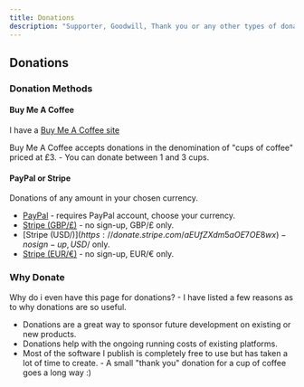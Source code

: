 ```yaml
---
title: Donations
description: "Supporter, Goodwill, Thank you or any other types of donation"
---
```


## Donations

### Donation Methods

#### Buy Me A Coffee

I have a [Buy Me A Coffee site](https://www.buymeacoffee.com/blythmeister)

Buy Me A Coffee accepts donations in the denomination of "cups of coffee" priced at £3. - You can donate between 1 and 3 cups.

#### PayPal or Stripe

Donations of any amount in your chosen currency.
 
* [PayPal](https://www.paypal.me/BlythMeister) - requires PayPal account, choose your currency.
* [Stripe (GBP/£)](https://donate.stripe.com/4gw9Bzgyh0a03yo8ww) - no sign-up, GBP/£ only.
* [Stripe (USD/$)](https://donate.stripe.com/aEUfZXdm5aOE7OE8wx) - no sign-up, USD/$ only.
* [Stripe (EUR/€)](https://donate.stripe.com/4gwcNLgyh9KA1qg6oq) - no sign-up, EUR/€ only.

### Why Donate

Why do i even have this page for donations? - I have listed a few reasons as to why donations are so useful.

* Donations are a great way to sponsor future development on existing or new products.
* Donations help with the ongoing running costs of existing platforms.
* Most of the software I publish is completely free to use but has taken a lot of time to create. - A small "thank you" donation for a cup of coffee goes a long way :)
